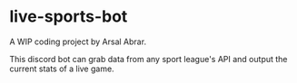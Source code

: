 # live-sports-bot
A WIP coding project by Arsal Abrar. 

This discord bot can grab data from any sport league's API and output the current stats of a live game. 
